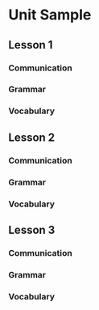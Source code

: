 # Unit Sample

## Lesson 1

### Communication
### Grammar
### Vocabulary

## Lesson 2

### Communication
### Grammar
### Vocabulary

## Lesson 3

### Communication
### Grammar
### Vocabulary